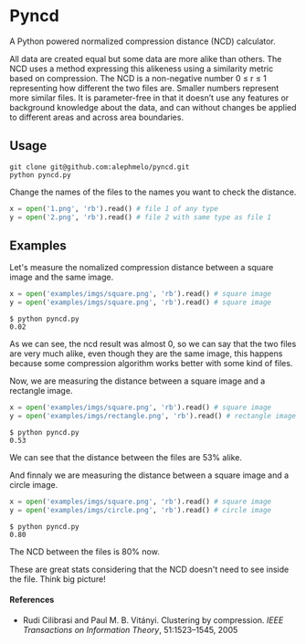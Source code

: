 # Pyncd
A Python powered normalized compression distance (NCD) calculator.

All data are created equal but some data are more alike than others. The NCD uses a method expressing this alikeness
using a similarity metric based on compression. The NCD is a non-negative number 0 ≤ r ≤ 1 representing how different the two files are. Smaller numbers represent more similar files. It is parameter-free in that it doesn’t use any features or background knowledge about the data, and can without changes be applied to different areas and across area boundaries.

## Usage
```
git clone git@github.com:alephmelo/pyncd.git
python pyncd.py
```

Change the names of the files to the names you want to check the distance.
``` python
x = open('1.png', 'rb').read() # file 1 of any type
y = open('2.png', 'rb').read() # file 2 with same type as file 1
```

## Examples
Let's measure the nomalized compression distance between a square image and the same image.
``` python
x = open('examples/imgs/square.png', 'rb').read() # square image
y = open('examples/imgs/square.png', 'rb').read() # square image
```
```
$ python pyncd.py
0.02
```
As we can see, the ncd result was almost 0, so we can say that the two files are very much alike, even though they are the same image, this happens because some compression algorithm works better with some kind of files. 

Now, we are measuring the distance between a square image and a rectangle image.
``` python
x = open('examples/imgs/square.png', 'rb').read() # square image
y = open('examples/imgs/rectangle.png', 'rb').read() # rectangle image
```
```
$ python pyncd.py
0.53
```
We can see that the distance between the files are 53% alike.

And finnaly we are measuring the distance between a square image and a circle image.
``` python
x = open('examples/imgs/square.png', 'rb').read() # square image
y = open('examples/imgs/circle.png', 'rb').read() # circle image
```
```
$ python pyncd.py
0.80
```
The NCD between the files is 80% now. 

These are great stats considering that the NCD doesn't need to see inside the file. 
Think big picture!


#### References
* Rudi Cilibrasi and Paul M. B. Vitányi. Clustering by compression. *IEEE Transactions on Information Theory*, 51:1523–1545, 2005
